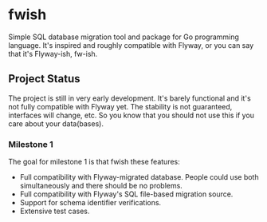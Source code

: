 # fwish

Simple SQL database migration tool and package for Go programming language.
It's inspired and roughly compatible with Flyway, or you can say that it's
Flyway-ish, fw-ish.

## Project Status

The project is still in very early development. It's barely functional
and it's not fully compatible with Flyway yet. The stability is not
guaranteed, interfaces will change, etc. So you know that you should not
use this if you care about your data(bases).

### Milestone 1

The goal for milestone 1 is that fwish these features:

  - Full compatibility with Flyway-migrated database. People
    could use both simultaneously and there should be no problems.
  - Full compatibility with Flyway's SQL file-based migration source.
  - Support for schema identifier verifications.
  - Extensive test cases.
